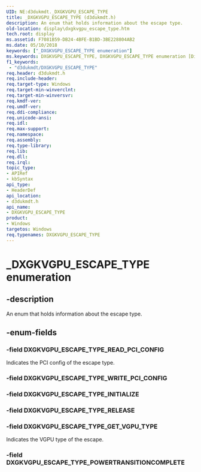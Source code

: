 ```yaml
---
UID: NE:d3dukmdt._DXGKVGPU_ESCAPE_TYPE
title: _DXGKVGPU_ESCAPE_TYPE (d3dukmdt.h)
description: An enum that holds information about the escape type.
old-location: display\dxgkvgpu_escape_type.htm
tech.root: display
ms.assetid: F7081B59-DB24-4BFE-B1BD-3BE228804AB2
ms.date: 05/10/2018
keywords: ["_DXGKVGPU_ESCAPE_TYPE enumeration"]
ms.keywords: DXGKVGPU_ESCAPE_TYPE, DXGKVGPU_ESCAPE_TYPE enumeration [Display Devices], DXGKVGPU_ESCAPE_TYPE_GET_VGPU_TYPE, DXGKVGPU_ESCAPE_TYPE_READ_PCI_CONFIG, _DXGKVGPU_ESCAPE_TYPE, d3dukmdt/DXGKVGPU_ESCAPE_TYPE, d3dukmdt/DXGKVGPU_ESCAPE_TYPE_GET_VGPU_TYPE, d3dukmdt/DXGKVGPU_ESCAPE_TYPE_READ_PCI_CONFIG, display.dxgkvgpu_escape_type
f1_keywords:
 - "d3dukmdt/DXGKVGPU_ESCAPE_TYPE"
req.header: d3dukmdt.h
req.include-header: 
req.target-type: Windows
req.target-min-winverclnt: 
req.target-min-winversvr: 
req.kmdf-ver: 
req.umdf-ver: 
req.ddi-compliance: 
req.unicode-ansi: 
req.idl: 
req.max-support: 
req.namespace: 
req.assembly: 
req.type-library: 
req.lib: 
req.dll: 
req.irql: 
topic_type:
- APIRef
- kbSyntax
api_type:
- HeaderDef
api_location:
- d3dukmdt.h
api_name:
- DXGKVGPU_ESCAPE_TYPE
product:
- Windows
targetos: Windows
req.typenames: DXGKVGPU_ESCAPE_TYPE
---
```


# _DXGKVGPU_ESCAPE_TYPE enumeration


## -description


An enum that holds information about the escape type.


## -enum-fields




### -field DXGKVGPU_ESCAPE_TYPE_READ_PCI_CONFIG

Indicates the PCI config of the escape type.


### -field DXGKVGPU_ESCAPE_TYPE_WRITE_PCI_CONFIG


### -field DXGKVGPU_ESCAPE_TYPE_INITIALIZE


### -field DXGKVGPU_ESCAPE_TYPE_RELEASE


### -field DXGKVGPU_ESCAPE_TYPE_GET_VGPU_TYPE

Indicates the VGPU type of the escape.


### -field DXGKVGPU_ESCAPE_TYPE_POWERTRANSITIONCOMPLETE



